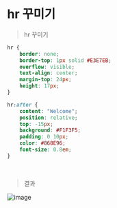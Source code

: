 # hr 꾸미기

> hr 꾸미기

```css
hr {
    border: none;
    border-top: 1px solid #E3E7EB;
    overflow: visible;
    text-align: center;
    margin-top: 24px;
    height: 17px;
}

hr:after {
    content: "Welcome";
    position: relative;
    top: -15px;
    background: #F1F3F5; 
    padding: 0 10px;
    color: #868E96;
    font-size: 0.8em;
}
```

<br>

> 결과

![image](https://user-images.githubusercontent.com/98504939/154651588-616bf294-75a9-4694-b45d-c8f1279fca5a.png)
